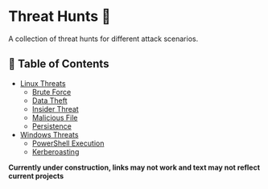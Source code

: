 # Threat Hunts 🚀

A collection of threat hunts for different attack scenarios.

## 📜 Table of Contents
- [Linux Threats](#linux-threats)
  - [Brute Force](https://github.com/Goodka7/Threat-Hunting/tree/main/Linux-Threats/Brute-Force/README.md)
  - [Data Theft](https://github.com/Goodka7/Threat-Hunting/blob/main/Linux-Threats/Data-Theft/README.md)
  - [Insider Threat](https://github.com/Goodka7/Threat-Hunting/blob/main/Linux-Threats/Insider-Threat/README.md)
  - [Malicious File](https://github.com/Goodka7/Threat-Hunting/blob/main/Linux-Threats/Malicious-File/README.md)
  - [Persistence](https://github.com/Goodka7/Threat-Hunting/blob/main/Linux-Threats/Persistence/README.md)
- [Windows Threats](#windows-threats)
  - [PowerShell Execution](#powershell-execution)
  - [Kerberoasting](#kerberoasting)


**Currently under construction, links may not work and text may not reflect current projects**
